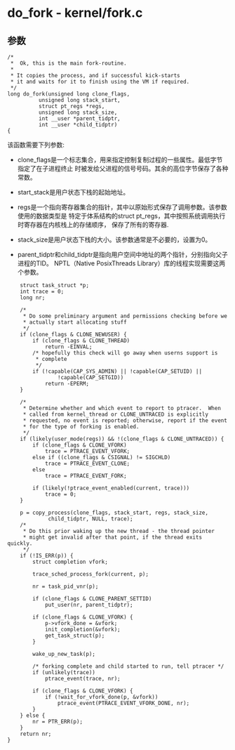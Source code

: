 do_fork - kernel/fork.c
========================================

参数
----------------------------------------

```
/*
 *  Ok, this is the main fork-routine.
 *
 * It copies the process, and if successful kick-starts
 * it and waits for it to finish using the VM if required.
 */
long do_fork(unsigned long clone_flags,
          unsigned long stack_start,
          struct pt_regs *regs,
          unsigned long stack_size,
          int __user *parent_tidptr,
          int __user *child_tidptr)
{
```

该函数需要下列参数:

* clone_flags是一个标志集合，用来指定控制复制过程的一些属性。最低字节指定了在子进程终止
  时被发给父进程的信号号码。其余的高位字节保存了各种常数。

* start_stack是用户状态下栈的起始地址。

* regs是一个指向寄存器集合的指针，其中以原始形式保存了调用参数。该参数使用的数据类型是
  特定于体系结构的struct pt_regs，其中按照系统调用执行时寄存器在内核栈上的存储顺序，
  保存了所有的寄存器.

* stack_size是用户状态下栈的大小。该参数通常是不必要的，设置为0。

* parent_tidptr和child_tidptr是指向用户空间中地址的两个指针，分别指向父子进程的TID。
  NPTL（Native PosixThreads Library）库的线程实现需要这两个参数。

```
    struct task_struct *p;
    int trace = 0;
    long nr;

    /*
     * Do some preliminary argument and permissions checking before we
     * actually start allocating stuff
     */
    if (clone_flags & CLONE_NEWUSER) {
        if (clone_flags & CLONE_THREAD)
            return -EINVAL;
        /* hopefully this check will go away when userns support is
         * complete
         */
        if (!capable(CAP_SYS_ADMIN) || !capable(CAP_SETUID) ||
                !capable(CAP_SETGID))
            return -EPERM;
    }

    /*
     * Determine whether and which event to report to ptracer.  When
     * called from kernel_thread or CLONE_UNTRACED is explicitly
     * requested, no event is reported; otherwise, report if the event
     * for the type of forking is enabled.
     */
    if (likely(user_mode(regs)) && !(clone_flags & CLONE_UNTRACED)) {
        if (clone_flags & CLONE_VFORK)
            trace = PTRACE_EVENT_VFORK;
        else if ((clone_flags & CSIGNAL) != SIGCHLD)
            trace = PTRACE_EVENT_CLONE;
        else
            trace = PTRACE_EVENT_FORK;

        if (likely(!ptrace_event_enabled(current, trace)))
            trace = 0;
    }

    p = copy_process(clone_flags, stack_start, regs, stack_size,
             child_tidptr, NULL, trace);
    /*
     * Do this prior waking up the new thread - the thread pointer
     * might get invalid after that point, if the thread exits quickly.
     */
    if (!IS_ERR(p)) {
        struct completion vfork;

        trace_sched_process_fork(current, p);

        nr = task_pid_vnr(p);

        if (clone_flags & CLONE_PARENT_SETTID)
            put_user(nr, parent_tidptr);

        if (clone_flags & CLONE_VFORK) {
            p->vfork_done = &vfork;
            init_completion(&vfork);
            get_task_struct(p);
        }

        wake_up_new_task(p);

        /* forking complete and child started to run, tell ptracer */
        if (unlikely(trace))
            ptrace_event(trace, nr);

        if (clone_flags & CLONE_VFORK) {
            if (!wait_for_vfork_done(p, &vfork))
                ptrace_event(PTRACE_EVENT_VFORK_DONE, nr);
        }
    } else {
        nr = PTR_ERR(p);
    }
    return nr;
}
```
